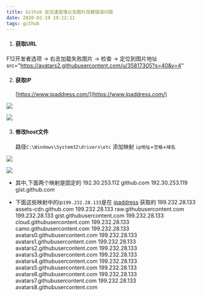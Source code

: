 ```yaml
---
title: Github 反应速度慢以及图片加载错误问题
date: 2020-02-19 19:12:11
tags: github
---
```


1. #### 获取URL

F12开发者选项 -> 右击加载失败图片 -> 检查 -> 定位到图片地址
src="https://avatars2.githubusercontent.com/u/35817305?s=40&v=4"

2. #### 获取IP
   
   [https://www.ipaddress.com/](https://www.ipaddress.com/)

![](https://i.loli.net/2020/02/19/FAEgP64qUm9b5Dl.png)

![](https://i.loli.net/2020/02/19/dJrTQeG1u7qSvfI.png)

3. #### 修改host文件
   
   路径`C:\Windows\System32\drivers\etc`
   添加映射 `ip地址`+`空格`+`域名`

![](https://i.loli.net/2020/02/19/j7Eg5CfYmX3pyLb.png)

![](https://i.loli.net/2020/02/19/kwNWrTxALsd4Sui.png)

- 其中,下面两个映射是固定的
  192.30.253.112 github.com
  192.30.253.119 gist.github.com

- 下面这些映射中的ip`199.232.28.133`是在 [ipaddress](https://www.ipaddress.com/ "https://www.ipaddress.com/") 获取的
  199.232.28.133 assets-cdn.github.com
  199.232.28.133 raw.githubusercontent.com
  199.232.28.133 gist.githubusercontent.com
  199.232.28.133 cloud.githubusercontent.com
  199.232.28.133 camo.githubusercontent.com
  199.232.28.133 avatars0.githubusercontent.com
  199.232.28.133 avatars1.githubusercontent.com
  199.232.28.133 avatars2.githubusercontent.com
  199.232.28.133 avatars3.githubusercontent.com
  199.232.28.133 avatars4.githubusercontent.com
  199.232.28.133 avatars5.githubusercontent.com
  199.232.28.133 avatars6.githubusercontent.com
  199.232.28.133 avatars7.githubusercontent.com
  199.232.28.133 avatars8.githubusercontent.com
